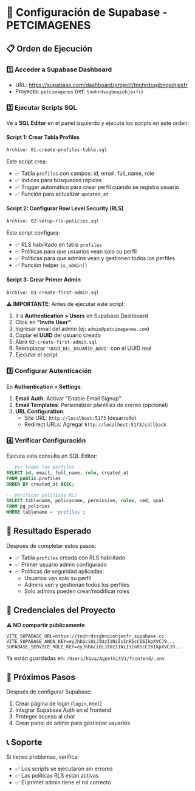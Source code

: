 # 🔐 Configuración de Supabase - PETCIMAGENES

## 📋 Orden de Ejecución

### 1️⃣ Acceder a Supabase Dashboard
- URL: https://supabase.com/dashboard/project/tnohrdssgbnqiohjexfr
- Proyecto: `petcimagenes` (ref: `tnohrdssgbnqiohjexfr`)

### 2️⃣ Ejecutar Scripts SQL

Ve a **SQL Editor** en el panel izquierdo y ejecuta los scripts en este orden:

#### Script 1: Crear Tabla Profiles
```bash
Archivo: 01-create-profiles-table.sql
```
Este script crea:
- ✅ Tabla `profiles` con campos: id, email, full_name, role
- ✅ Índices para búsquedas rápidas
- ✅ Trigger automático para crear perfil cuando se registra usuario
- ✅ Función para actualizar `updated_at`

#### Script 2: Configurar Row Level Security (RLS)
```bash
Archivo: 02-setup-rls-policies.sql
```
Este script configura:
- ✅ RLS habilitado en tabla `profiles`
- ✅ Políticas para que usuarios vean solo su perfil
- ✅ Políticas para que admins vean y gestionen todos los perfiles
- ✅ Función helper `is_admin()`

#### Script 3: Crear Primer Admin
```bash
Archivo: 03-create-first-admin.sql
```
**⚠️ IMPORTANTE**: Antes de ejecutar este script:

1. Ir a **Authentication > Users** en Supabase Dashboard
2. Click en **"Invite User"**
3. Ingresar email del admin (ej: `admin@petcimagenes.com`)
4. Copiar el **UUID** del usuario creado
5. Abrir `03-create-first-admin.sql`
6. Reemplazar `'UUID_DEL_USUARIO_AQUI'` con el UUID real
7. Ejecutar el script

### 3️⃣ Configurar Autenticación

En **Authentication > Settings**:

1. **Email Auth**: Activar "Enable Email Signup"
2. **Email Templates**: Personalizar plantillas de correo (opcional)
3. **URL Configuration**:
   - Site URL: `http://localhost:5173` (desarrollo)
   - Redirect URLs: Agregar `http://localhost:5173/callback`

### 4️⃣ Verificar Configuración

Ejecuta esta consulta en SQL Editor:

```sql
-- Ver todos los perfiles
SELECT id, email, full_name, role, created_at
FROM public.profiles
ORDER BY created_at DESC;

-- Verificar políticas RLS
SELECT tablename, policyname, permissive, roles, cmd, qual
FROM pg_policies
WHERE tablename = 'profiles';
```

## 🎯 Resultado Esperado

Después de completar estos pasos:

- ✅ Tabla `profiles` creada con RLS habilitado
- ✅ Primer usuario admin configurado
- ✅ Políticas de seguridad aplicadas:
  - Usuarios ven solo su perfil
  - Admins ven y gestionan todos los perfiles
  - Solo admins pueden crear/modificar roles

## 📝 Credenciales del Proyecto

**⚠️ NO compartir públicamente**

```env
VITE_SUPABASE_URL=https://tnohrdssgbnqiohjexfr.supabase.co
VITE_SUPABASE_ANON_KEY=eyJhbGciOiJIUzI1NiIsInR5cCI6IkpXVCJ9...
SUPABASE_SERVICE_ROLE_KEY=eyJhbGciOiJIUzI1NiIsInR5cCI6IkpXVCJ9...
```

Ya están guardadas en: `/Users/hbva/AgentkitV1/frontend/.env`

## 🔄 Próximos Pasos

Después de configurar Supabase:
1. Crear página de login (`login.html`)
2. Integrar Supabase Auth en el frontend
3. Proteger acceso al chat
4. Crear panel de admin para gestionar usuarios

## 📞 Soporte

Si tienes problemas, verifica:
- ✅ Los scripts se ejecutaron sin errores
- ✅ Las políticas RLS están activas
- ✅ El primer admin tiene el rol correcto
